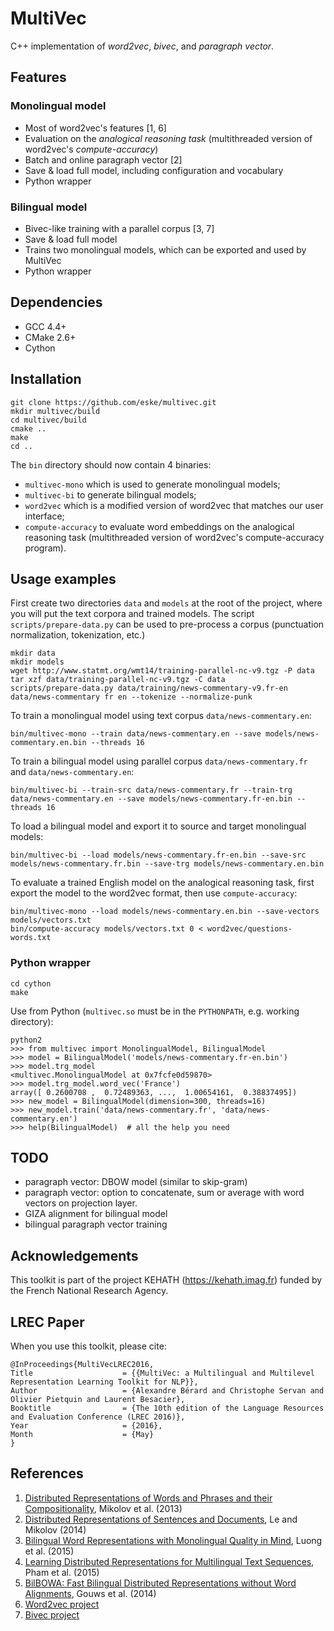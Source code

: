 # MultiVec
C++ implementation of *word2vec*, *bivec*, and *paragraph vector*.

## Features

### Monolingual model
* Most of word2vec's features [1, 6]
* Evaluation on the *analogical reasoning task* (multithreaded version of word2vec's *compute-accuracy*)
* Batch and online paragraph vector [2]
* Save & load full model, including configuration and vocabulary
* Python wrapper

### Bilingual model
* Bivec-like training with a parallel corpus [3, 7]
* Save & load full model
* Trains two monolingual models, which can be exported and used by MultiVec
* Python wrapper

## Dependencies
* GCC 4.4+
* CMake 2.6+
* Cython

## Installation

    git clone https://github.com/eske/multivec.git
    mkdir multivec/build
    cd multivec/build
    cmake ..
    make
    cd ..

The `bin` directory should now contain 4 binaries:
* `multivec-mono` which is used to generate monolingual models;
* `multivec-bi` to generate bilingual models;
* `word2vec` which is a modified version of word2vec that matches our user interface;
* `compute-accuracy` to evaluate word embeddings on the analogical reasoning task (multithreaded version of word2vec's compute-accuracy program).

## Usage examples
First create two directories `data` and `models` at the root of the project, where you will put the text corpora and trained models.
The script `scripts/prepare-data.py` can be used to pre-process a corpus (punctuation normalization, tokenization, etc.)

    mkdir data
    mkdir models
    wget http://www.statmt.org/wmt14/training-parallel-nc-v9.tgz -P data
    tar xzf data/training-parallel-nc-v9.tgz -C data
    scripts/prepare-data.py data/training/news-commentary-v9.fr-en data/news-commentary fr en --tokenize --normalize-punk

To train a monolingual model using text corpus `data/news-commentary.en`:

    bin/multivec-mono --train data/news-commentary.en --save models/news-commentary.en.bin --threads 16

To train a bilingual model using parallel corpus `data/news-commentary.fr` and `data/news-commentary.en`:

    bin/multivec-bi --train-src data/news-commentary.fr --train-trg data/news-commentary.en --save models/news-commentary.fr-en.bin --threads 16

To load a bilingual model and export it to source and target monolingual models:

    bin/multivec-bi --load models/news-commentary.fr-en.bin --save-src models/news-commentary.fr.bin --save-trg models/news-commentary.en.bin

To evaluate a trained English model on the analogical reasoning task, first export the model to the word2vec format, then use `compute-accuracy`:

    bin/multivec-mono --load models/news-commentary.en.bin --save-vectors models/vectors.txt
    bin/compute-accuracy models/vectors.txt 0 < word2vec/questions-words.txt

### Python wrapper

    cd cython
    make

Use from Python (`multivec.so` must be in the `PYTHONPATH`, e.g. working directory):

    python2
    >>> from multivec import MonolingualModel, BilingualModel
    >>> model = BilingualModel('models/news-commentary.fr-en.bin')
    >>> model.trg_model
    <multivec.MonolingualModel at 0x7fcfe0d59870>
    >>> model.trg_model.word_vec('France')
    array([ 0.2600708 ,  0.72489363, ...,  1.00654161,  0.38837495])
    >>> new_model = BilingualModel(dimension=300, threads=16)
    >>> new_model.train('data/news-commentary.fr', 'data/news-commentary.en')
    >>> help(BilingualModel)  # all the help you need

## TODO
* paragraph vector: DBOW model (similar to skip-gram)
* paragraph vector: option to concatenate, sum or average with word vectors on projection layer.
* GIZA alignment for bilingual model
* bilingual paragraph vector training

## Acknowledgements

This toolkit is part of the project KEHATH (https://kehath.imag.fr) funded by the French National Research Agency.

## LREC Paper

When you use this toolkit, please cite:

    @InProceedings{MultiVecLREC2016,
    Title                    = {{MultiVec: a Multilingual and Multilevel Representation Learning Toolkit for NLP}},
    Author                   = {Alexandre Bérard and Christophe Servan and Olivier Pietquin and Laurent Besacier},
    Booktitle                = {The 10th edition of the Language Resources and Evaluation Conference (LREC 2016)},
    Year                     = {2016},
    Month                    = {May}
    }

## References
1. [Distributed Representations of Words and Phrases and their Compositionality](http://arxiv.org/abs/1310.4546), Mikolov et al. (2013)
2. [Distributed Representations of Sentences and Documents](http://arxiv.org/abs/1405.4053), Le and Mikolov (2014)
3. [Bilingual Word Representations with Monolingual Quality in Mind](http://stanford.edu/~lmthang/bivec/), Luong et al. (2015)
4. [Learning Distributed Representations for Multilingual Text Sequences](http://www.aclweb.org/anthology/W15-1512), Pham et al. (2015)
5. [BilBOWA: Fast Bilingual Distributed Representations without Word Alignments](http://arxiv.org/abs/1410.2455), Gouws et al. (2014)
6. [Word2vec project](https://code.google.com/p/word2vec/)
7. [Bivec project](http://stanford.edu/~lmthang/bivec/)
